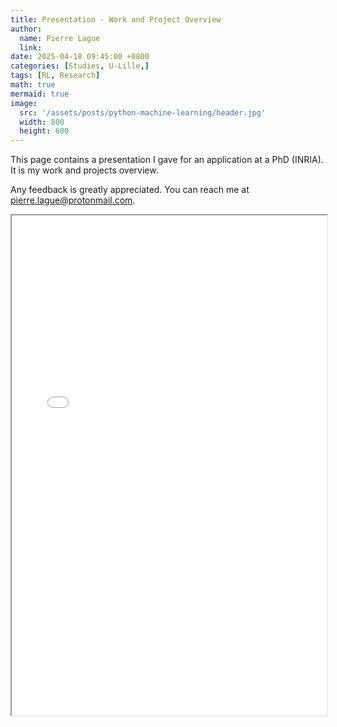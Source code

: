 ```yaml
---
title: Presentation - Work and Project Overview
author:
  name: Pierre Lague
  link: 
date: 2025-04-18 09:45:00 +0800
categories: [Studies, U-Lille,]
tags: [RL, Research]
math: true
mermaid: true
image:
  src: '/assets/posts/python-machine-learning/header.jpg'
  width: 800
  height: 600
---
```


This page contains a presentation I gave for an application at a PhD (INRIA). It is my work and projects overview.

Any feedback is greatly appreciated. You can reach me at pierre.lague@protonmail.com.

<html>
  <body>
    <iframe src="/assets/posts/thesis/work_pr_overview.pdf" width="100%" height="800px">
    </iframe>
  </body>
</html>